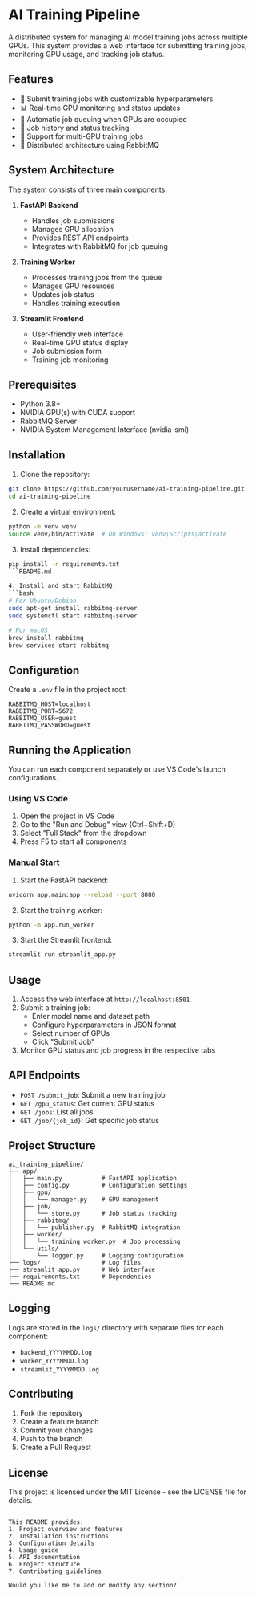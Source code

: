 # AI Training Pipeline

A distributed system for managing AI model training jobs across multiple GPUs. This system provides a web interface for submitting training jobs, monitoring GPU usage, and tracking job status.

## Features

- 🚀 Submit training jobs with customizable hyperparameters
- 📊 Real-time GPU monitoring and status updates
- 🔄 Automatic job queuing when GPUs are occupied
- 📝 Job history and status tracking
- 🎯 Support for multi-GPU training jobs
- 🔌 Distributed architecture using RabbitMQ

## System Architecture

The system consists of three main components:

1. **FastAPI Backend**
   - Handles job submissions
   - Manages GPU allocation
   - Provides REST API endpoints
   - Integrates with RabbitMQ for job queuing

2. **Training Worker**
   - Processes training jobs from the queue
   - Manages GPU resources
   - Updates job status
   - Handles training execution

3. **Streamlit Frontend**
   - User-friendly web interface
   - Real-time GPU status display
   - Job submission form
   - Training job monitoring

## Prerequisites

- Python 3.8+
- NVIDIA GPU(s) with CUDA support
- RabbitMQ Server
- NVIDIA System Management Interface (nvidia-smi)

## Installation

1. Clone the repository:
```bash
git clone https://github.com/yourusername/ai-training-pipeline.git
cd ai-training-pipeline
```

2. Create a virtual environment:
```bash
python -m venv venv
source venv/bin/activate  # On Windows: venv\Scripts\activate
```

3. Install dependencies:
```bash
pip install -r requirements.txt
```README.md

4. Install and start RabbitMQ:
```bash
# For Ubuntu/Debian
sudo apt-get install rabbitmq-server
sudo systemctl start rabbitmq-server

# For macOS
brew install rabbitmq
brew services start rabbitmq
```

## Configuration

Create a `.env` file in the project root:
```env
RABBITMQ_HOST=localhost
RABBITMQ_PORT=5672
RABBITMQ_USER=guest
RABBITMQ_PASSWORD=guest
```

## Running the Application

You can run each component separately or use VS Code's launch configurations.

### Using VS Code

1. Open the project in VS Code
2. Go to the "Run and Debug" view (Ctrl+Shift+D)
3. Select "Full Stack" from the dropdown
4. Press F5 to start all components

### Manual Start

1. Start the FastAPI backend:
```bash
uvicorn app.main:app --reload --port 8080
```

2. Start the training worker:
```bash
python -m app.run_worker
```

3. Start the Streamlit frontend:
```bash
streamlit run streamlit_app.py
```

## Usage

1. Access the web interface at `http://localhost:8501`
2. Submit a training job:
   - Enter model name and dataset path
   - Configure hyperparameters in JSON format
   - Select number of GPUs
   - Click "Submit Job"
3. Monitor GPU status and job progress in the respective tabs

## API Endpoints

- `POST /submit_job`: Submit a new training job
- `GET /gpu_status`: Get current GPU status
- `GET /jobs`: List all jobs
- `GET /job/{job_id}`: Get specific job status

## Project Structure

```
ai_training_pipeline/
├── app/
│   ├── main.py           # FastAPI application
│   ├── config.py         # Configuration settings
│   ├── gpu/
│   │   └── manager.py    # GPU management
│   ├── job/
│   │   └── store.py      # Job status tracking
│   ├── rabbitmq/
│   │   └── publisher.py  # RabbitMQ integration
│   ├── worker/
│   │   └── training_worker.py  # Job processing
│   └── utils/
│       └── logger.py     # Logging configuration
├── logs/                 # Log files
├── streamlit_app.py      # Web interface
├── requirements.txt      # Dependencies
└── README.md
```

## Logging

Logs are stored in the `logs/` directory with separate files for each component:
- `backend_YYYYMMDD.log`
- `worker_YYYYMMDD.log`
- `streamlit_YYYYMMDD.log`

## Contributing

1. Fork the repository
2. Create a feature branch
3. Commit your changes
4. Push to the branch
5. Create a Pull Request

## License

This project is licensed under the MIT License - see the LICENSE file for details.
```

This README provides:
1. Project overview and features
2. Installation instructions
3. Configuration details
4. Usage guide
5. API documentation
6. Project structure
7. Contributing guidelines

Would you like me to add or modify any section?
